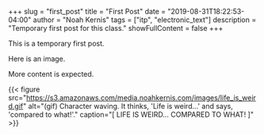 +++
slug = "first_post"
title = "First Post"
date = "2019-08-31T18:22:53-04:00"
author = "Noah Kernis"
tags = ["itp", "electronic_text"]
description = "Temporary first post for this class."
showFullContent = false
+++

This is a temporary first post. 

Here is an image. 

More content is expected.

{{< figure src="https://s3.amazonaws.com/media.noahkernis.com/images/life_is_weird.gif" alt="(gif) Character waving. It thinks, 'Life is weird...' and says, 'compared to what!'." caption="[ LIFE IS WEIRD... COMPARED TO WHAT! ]" >}}
